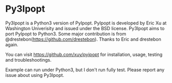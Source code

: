 Py3Ipopt
=======

Py3Ipopt is a Python3 version of  PyIpopt. PyIpopt is  developed by Eric Xu at Washington Univerisity and issued under the BSD license. Py3Ipopt aims to port PyIpopt to Python3. Some major contribution is from @drestebon(https://github.com/drestebon). Thanks to Eric and drestebon again.

You can visit https://github.com/xuy/pyipopt for installation, usage, testing and troubleshootings.

Example can run under Python3, but I don't run fully test. Please report any issue about using Py3Ipopt.



